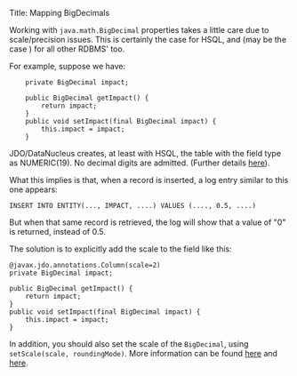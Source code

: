 Title: Mapping BigDecimals

Working with `java.math.BigDecimal` properties takes a little care due to scale/precision issues.  This is certainly the case for HSQL, and (may be the case ) for all other RDBMS' too.

For example, suppose we have:

        private BigDecimal impact;

        public BigDecimal getImpact() {
            return impact;
        }
        public void setImpact(final BigDecimal impact) {
            this.impact = impact;
        }

JDO/DataNucleus creates, at least with HSQL, the table with the field type as NUMERIC(19).  No decimal digits are admitted.  (Further details [here](http://hsqldb.org/doc/2.0/guide/sqlgeneral-chapt.html#sgc_numeric_types)).

What this implies is that, when a record is inserted, a log entry similar to this one appears:

    INSERT INTO ENTITY(..., IMPACT, ....) VALUES (...., 0.5, ....)

But when that same record is retrieved, the log will show that a value of "0" is returned, instead of 0.5.

The solution is to explicitly add the scale to the field like this:

    @javax.jdo.annotations.Column(scale=2)
    private BigDecimal impact;

    public BigDecimal getImpact() {
        return impact;
    }
    public void setImpact(final BigDecimal impact) {
        this.impact = impact;
    }


In addition, you should also set the scale of the `BigDecimal`, using `setScale(scale, roundingMode)`.  More information can be found [here](http://www.opentaps.org/docs/index.php/How_to_Use_Java_BigDecimal:_A_Tutorial) and [here](http://www.tutorialspoint.com/java/math/bigdecimal_setscale_rm_roundingmode.htm).



